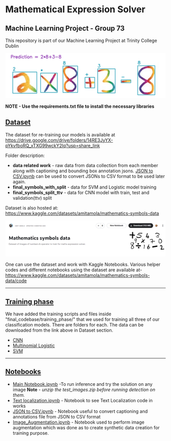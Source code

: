 
# Mathematical Expression Solver
## Machine Learning Project - Group 73 
This repository is part of our Machine Learning Project at Trinity College Dublin

<p align="center">
  <img src="https://github.com/amitamola/maths_expression_solver_ml_project/blob/main/solved2.png">
</p>

**NOTE - Use the requirements.txt file to install the necessary libraries**

## <ins>Dataset</ins> 
The dataset for re-training our models is available at https://drive.google.com/drive/folders/14RE3JyYX-pYkvfboRQ_xTXG99wckY2Iq?usp=share_link

Folder description:
- **data related work** - raw data from data collection from each member along with captioning and bounding box annotation jsons. [JSON to CSV.ipynb](https://github.com/amitamola/maths_expression_solver_ml_project/blob/main/JSON%20to%20CSV.ipynb "JSON to CSV.ipynb") can be used to convert JSONs to CSV format to be used later again.
- **final_symbols_with_split** - data for SVM and Logistic model training
- **final_symbols_split_ttv** - data for CNN model with train, test and validation(ttv) split

Dataset is also hosted at: https://www.kaggle.com/datasets/amitamola/mathematics-symbols-data

<p align="center">
  <img src="https://github.com/amitamola/maths_expression_solver_ml_project/blob/main/kaggle_image.png">
</p>

One can use the dataset and work with Kaggle Notebooks. Various helper codes and different notebooks using the dataset are available at- https://www.kaggle.com/datasets/amitamola/mathematics-symbols-data/code

-------------

## <ins>Training phase</ins>
We have added the training scripts and files inside "final_codebase/training_phase/" that we used for training all three of our classification models. There are folders for each. The data can be downloaded from the link above in Dataset section.

- [CNN](https://github.com/amitamola/maths_expression_solver_ml_project/blob/main/final_codebase/training_phase/cnn/CNN%20Classifier%20Notebook.ipynb "CNN Classifier Notebook.ipynb")
- [Multinomial Logistic](https://github.com/amitamola/maths_expression_solver_ml_project/blob/main/final_codebase/training_phase/logistic/LR_Math_Expression_Final.ipynb "LR_Math_Expression_Final.ipynb")
- [SVM](https://github.com/amitamola/maths_expression_solver_ml_project/blob/main/final_codebase/training_phase/svm/SVM_Math_Expression_Final.ipynb "SVM_Math_Expression_Final.ipynb")

---
## <ins> Notebooks</ins>
- [Main Notebook.ipynb](https://github.com/amitamola/maths_expression_solver_ml_project/blob/main/Main%20Notebook.ipynb "Main Notebook.ipynb") -To run inference and try the solution on any image
**Note** - *unzip the test_images.zip before running detection on them.*
- [Text localization.ipynb](https://github.com/amitamola/maths_expression_solver_ml_project/blob/main/Text%20localization.ipynb "Text localization.ipynb") - Notebook to see Text Localization code in works
- [JSON to CSV.ipynb](https://github.com/amitamola/maths_expression_solver_ml_project/blob/main/JSON%20to%20CSV.ipynb "JSON to CSV.ipynb") - Notebook useful to convert captioning and annotations file from JSON to CSV format
- [Image_Augmentation.ipynb](https://github.com/amitamola/maths_expression_solver_ml_project/blob/main/Image_Augmentation.ipynb "Image_Augmentation.ipynb") - Notebook used to perform image augmentation which was done as to create synthetic data creation for training purpose.
